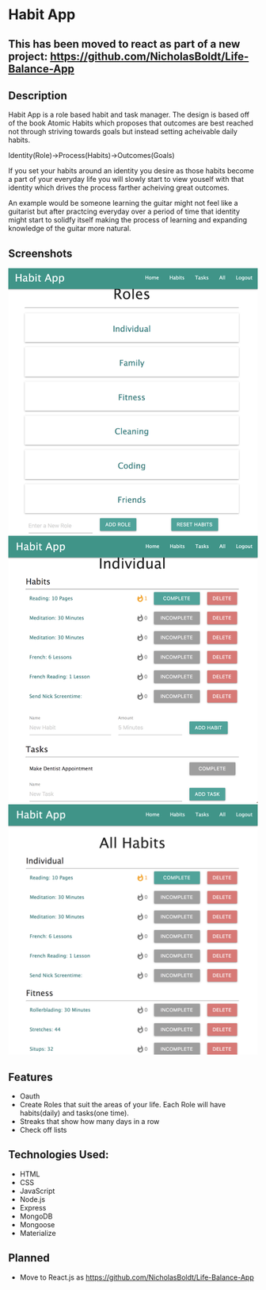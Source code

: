# Habit App

## This has been moved to react as part of a new project: https://github.com/NicholasBoldt/Life-Balance-App

## Description

Habit App is a role based habit and task manager. The design is based off of the book Atomic Habits which proposes that outcomes are best reached not through striving towards goals but instead setting acheivable daily habits. 

Identity(Role)->Process(Habits)->Outcomes(Goals)

If you set your habits around an identity you desire as those habits become a part of your everyday life you will slowly start to view youself with that identity which drives the process farther acheiving great outcomes. 

An example would be someone learning the guitar might not feel like a guitarist but after practcing everyday over a period of time that identity might start to solidfy itself making the process of learning and expanding knowledge of the guitar more natural. 

## Screenshots
![ScreenShot](https://raw.githubusercontent.com/NicholasBoldt/Habit-App/main/screenshots/RolesPage.png)
![ScreenShot](https://raw.githubusercontent.com/NicholasBoldt/Habit-App/main/screenshots/RoleDetailedPage.png)
![ScreenShot](https://raw.githubusercontent.com/NicholasBoldt/Habit-App/main/screenshots/AddHabits.png)

## Features
- Oauth
- Create Roles that suit the areas of your life. Each Role will have habits(daily) and tasks(one time). 
- Streaks that show how many days in a row
- Check off lists

## Technologies Used:
- HTML
- CSS
- JavaScript
- Node.js
- Express
- MongoDB
- Mongoose
- Materialize

## Planned
- Move to React.js as https://github.com/NicholasBoldt/Life-Balance-App